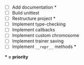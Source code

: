 - [ ] Add documentation *
- [ ] Build unittest
- [ ] Restructure project *
- [ ] Implement type-checking
- [ ] Implement callbacks
- [ ] Implement custom chromosome
- [ ] Implement trainer saving
- [ ] Implement `__repr__` methods *

**\* = priority**

